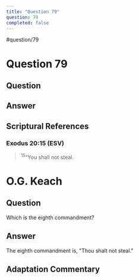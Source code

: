 ```yaml
---
title: "Question 79"
question: 79
completed: false
---
```

#question/79
# Question 79

## Question


## Answer


## Scriptural References
### Exodus 20:15 (ESV)
> <sup>15</sup>“You shall not steal.

# O.G. Keach
## Question
Which is the eighth commandment?

## Answer
The eighth commandment is, "Thou shalt not steal."

## Adaptation Commentary
